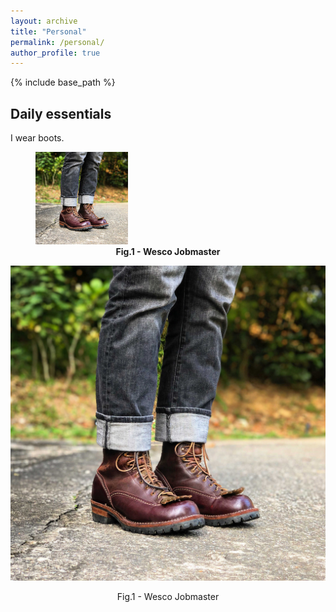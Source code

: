 ```yaml
---
layout: archive
title: "Personal"
permalink: /personal/
author_profile: true
---
```


{% include base_path %}

Daily essentials
------
I wear boots.

<figure><img src="/images/other/wesco_jobmaster.jpg" alt="Trulli" style="width:35%"><figcaption align = "center"><b>Fig.1 - Wesco Jobmaster</b></figcaption></figure>

<p align = "center"><img src = "/images/other/wesco_jobmaster.jpg"></p><p align = "center">
Fig.1 - Wesco Jobmaster
</p>


